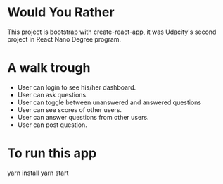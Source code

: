 # Would You Rather 

This project is bootstrap with create-react-app, it was Udacity's second project in React Nano Degree program.

# A walk trough

* User can login to see his/her dashboard.
* User can ask questions.
* User can toggle between unanswered and answered questions
* User can see scores of other users.
* User can answer questions from other users.
* User can post question.


# To run this app

yarn install
yarn start
